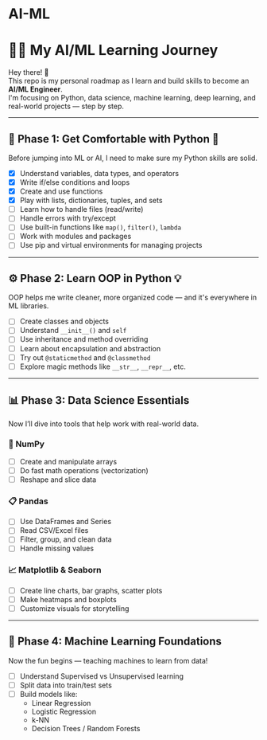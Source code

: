# AI-ML

# 👨‍💻 My AI/ML Learning Journey

Hey there! 👋  
This repo is my personal roadmap as I learn and build skills to become an **AI/ML Engineer**.  
I'm focusing on Python, data science, machine learning, deep learning, and real-world projects — step by step.

---

## 🚦 Phase 1: Get Comfortable with Python 🐍

Before jumping into ML or AI, I need to make sure my Python skills are solid.

- [x] Understand variables, data types, and operators
- [x] Write if/else conditions and loops
- [x] Create and use functions
- [x] Play with lists, dictionaries, tuples, and sets
- [ ] Learn how to handle files (read/write)
- [ ] Handle errors with try/except
- [ ] Use built-in functions like `map()`, `filter()`, `lambda`
- [ ] Work with modules and packages
- [ ] Use pip and virtual environments for managing projects

---

## ⚙️ Phase 2: Learn OOP in Python 💡

OOP helps me write cleaner, more organized code — and it's everywhere in ML libraries.

- [ ] Create classes and objects
- [ ] Understand `__init__()` and `self`
- [ ] Use inheritance and method overriding
- [ ] Learn about encapsulation and abstraction
- [ ] Try out `@staticmethod` and `@classmethod`
- [ ] Explore magic methods like `__str__`, `__repr__`, etc.

---

## 📊 Phase 3: Data Science Essentials

Now I’ll dive into tools that help work with real-world data.

### 🧮 NumPy
- [ ] Create and manipulate arrays
- [ ] Do fast math operations (vectorization)
- [ ] Reshape and slice data

### 📋 Pandas
- [ ] Use DataFrames and Series
- [ ] Read CSV/Excel files
- [ ] Filter, group, and clean data
- [ ] Handle missing values

### 📈 Matplotlib & Seaborn
- [ ] Create line charts, bar graphs, scatter plots
- [ ] Make heatmaps and boxplots
- [ ] Customize visuals for storytelling

---

## 🤖 Phase 4: Machine Learning Foundations

Now the fun begins — teaching machines to learn from data!

- [ ] Understand Supervised vs Unsupervised learning
- [ ] Split data into train/test sets
- [ ] Build models like:
  - Linear Regression
  - Logistic Regression
  - k-NN
  - Decision Trees / Random Forests
